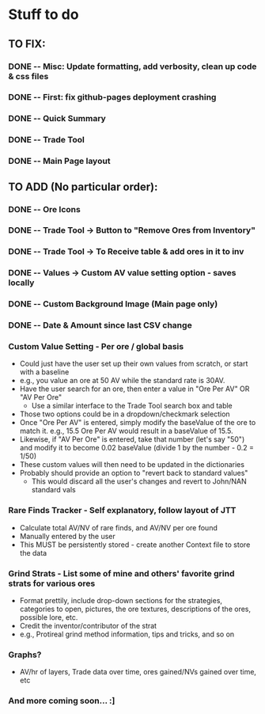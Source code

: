# Stuff to do

## TO FIX:

### DONE -- Misc: Update formatting, add verbosity, clean up code & css files
### DONE -- First: fix github-pages deployment crashing
### DONE -- Quick Summary
### DONE -- Trade Tool
### DONE -- Main Page layout

## TO ADD (No particular order):

### DONE -- Ore Icons
### DONE -- Trade Tool -> Button to "Remove Ores from Inventory"
### DONE -- Trade Tool -> To Receive table & add ores in it to inv
### DONE -- Values -> Custom AV value setting option - saves locally
### DONE -- Custom Background Image (Main page only)
### DONE -- Date & Amount since last CSV change

### Custom Value Setting - Per ore / global basis
 - Could just have the user set up their own values from scratch, or start with a baseline
 - e.g., you value an ore at 50 AV while the standard rate is 30AV.
 - Have the user search for an ore, then enter a value in "Ore Per AV" OR "AV Per Ore"
    - Use a similar interface to the Trade Tool search box and table
 - Those two options could be in a dropdown/checkmark selection
 - Once "Ore Per AV" is entered, simply modify the baseValue of the ore
 to match it. e.g., 15.5 Ore Per AV would result in a baseValue of 15.5.
 - Likewise, if "AV Per Ore" is entered, take that number (let's say "50")
 and modify it to become 0.02 baseValue (divide 1 by the number - 0.2 = 1/50)
 - These custom values will then need to be updated in the dictionaries
 - Probably should provide an option to "revert back to standard values"
    - This would discard all the user's changes and revert to John/NAN standard vals

### Rare Finds Tracker - Self explanatory, follow layout of JTT
 - Calculate total AV/NV of rare finds, and AV/NV per ore found
 - Manually entered by the user
 - This MUST be persistently stored - create another Context file to store the data

### Grind Strats - List some of mine and others' favorite grind strats for various ores
 - Format prettily, include drop-down sections for the strategies, categories to open,
pictures, the ore textures, descriptions of the ores, possible lore, etc.
 - Credit the inventor/contributor of the strat
 - e.g., Protireal grind method information, tips and tricks, and so on


### Graphs?
 - AV/hr of layers, Trade data over time, ores gained/NVs gained over time, etc

### And more coming soon... :]